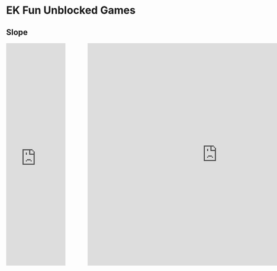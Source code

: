 # EK Fun Unblocked Games 

## Slope
<html><head><base target="_blank"></head><body data-new-gr-c-s-loaded="14.1090.0"><div style="display: flex;">
    <div style="flex-direction: column; margin-right: 60px;">
        <iframe src="https://lablockedgames.com/160x600.html" width="160" height="600" marginwidth="0" marginheight="0" hspace="0" vspace="0" frameborder="0" scrolling="no" webkitallowfullscreen="true" mozallowfullscreen="true" msallowfullscreen="true" allowfullscreen="true"></iframe>
    </div>
    <div style="flex-direction: column;">
        <iframe src="https://bestgradex.com/games/slope/index.html" width="700" height="600" marginwidth="0" marginheight="0" hspace="0" vspace="0" frameborder="0" scrolling="no" webkitallowfullscreen="true" mozallowfullscreen="true" msallowfullscreen="true" allowfullscreen="true"></iframe>
    </div>
    <div style="flex-direction: column; margin-left: 60px;">
        <iframe src="https://lablockedgames.com/160x600.html" width="160" height="600" marginwidth="0" marginheight="0" hspace="0" vspace="0" frameborder="0" scrolling="no" webkitallowfullscreen="true" mozallowfullscreen="true" msallowfullscreen="true" allowfullscreen="true"></iframe>
    </div>
</div></body><grammarly-desktop-integration data-grammarly-shadow-root="true"></grammarly-desktop-integration></html>
